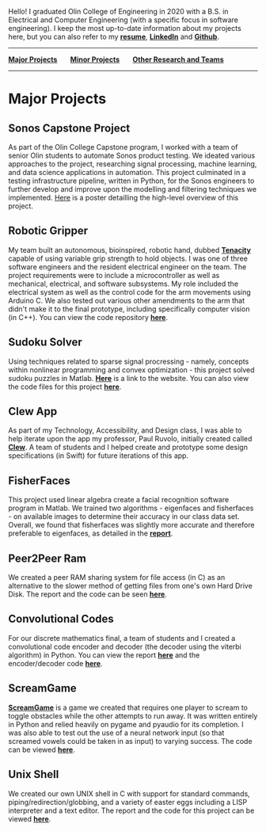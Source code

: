 Hello! I graduated Olin College of Engineering in 2020 with a B.S. in Electrical and Computer Engineering (with a specific focus in software engineering). I keep the most up-to-date information about my projects here, but you can also refer to my **[resume](https://github.com/prava-d/portfolio/blob/main/Prava2020Resume.pdf)**, **[LinkedIn](https://www.linkedin.com/in/prava)** and **[Github](https://github.com/prava-d)**.

--------------------------------

**[Major Projects](README.md)&nbsp;&nbsp;&nbsp;&nbsp;&nbsp;&nbsp;&nbsp;&nbsp;[Minor Projects](minorprojects.md)&nbsp;&nbsp;&nbsp;&nbsp;&nbsp;&nbsp;&nbsp;&nbsp;[Other Research and Teams](other.md)**

--------------------------------

# Major Projects

## Sonos Capstone Project

As part of the Olin College Capstone program, I worked with a team of senior Olin students to automate Sonos product testing. We ideated various approaches to the project, researching signal processing, machine learning, and data science applications in automation. This project culminated in a testing infrastructure pipeline, written in Python, for the Sonos engineers to further develop and improve upon the modelling and filtering techniques we implemented. [Here](https://github.com/prava-d/portfolio/blob/main/Reports/sonosposter2020.pdf) is a poster detailling the high-level overview of this project.

## Robotic Gripper

My team built an autonomous, bioinspired, robotic hand, dubbed **[Tenacity](http://poe.olin.edu/2017/Tenacity/index.html)** capable of using variable grip strength to hold objects. I was one of three software engineers and the resident electrical engineer on the team. The project requirements were to include a microcontroller as well as mechanical, electrical, and software subsystems. My role included the electrical system as well as the control code for the arm movements using Arduino C. We also tested out various other amendments to the arm that didn't make it to the final prototype, including specifically computer vision (in C++). You can view the code repository **[here](https://github.com/prava-d/RoboticArm)**.

## Sudoku Solver

Using techniques related to sparse signal procressing - namely, concepts within nonlinear programming and convex optimization - this project solved sudoku puzzles in Matlab. **[Here](https://allisonlynnbasore14.github.io/Sudoku-solving-with-sparse-signal-processing/)** is a link to the website. You can also view the code files for this project **[here](https://github.com/allisonlynnbasore14/Sudoku-solving-with-sparse-signal-processing)**.

## Clew App

As part of my Technology, Accessibility, and Design class, I was able to help iterate upon the app my professor, Paul Ruvolo, initially created called **[Clew](http://www.clewapp.org/)**. A team of students and I helped create and prototype some design specifications (in Swift) for future iterations of this app.

## FisherFaces

This project used linear algebra create a facial recognition software program in Matlab. We trained two algorithms - eigenfaces and fisherfaces - on available images to determine their accuracy in our class data set. Overall, we found that fisherfaces was slightly more accurate and therefore preferable to eigenfaces, as detailed in the **[report](https://github.com/prava-d/portfolio/blob/main/Reports/Module_2_Report.pdf)**.

## Peer2Peer Ram

We created a peer RAM sharing system for file access (in C) as an alternative to the slower method of getting files from one's own Hard Drive Disk. The report and the code can be seen **[here](https://github.com/NickShermeister/SoftSysPeer2PeerRAM)**.

## Convolutional Codes

For our discrete mathematics final, a team of students and I created a convolutional code encoder and decoder (the decoder using the viterbi algorithm) in Python. You can view the report **[here](https://github.com/prava-d/portfolio/blob/main/Reports/Report%20and%20Bibliography.pdf)** and the encoder/decoder code **[here](https://github.com/prava-d/Convolutional-Codes)**.

## ScreamGame

**[ScreamGame](https://prava-d.github.io/SCREAMgame/)** is a game we created that requires one player to scream to toggle obstacles while the other attempts to run away. It was written entirely in Python and relied heavily on pygame and pyaudio for its completion. I was also able to test out the use of a neural network input (so that screamed vowels could be taken in as input) to varying success. The code can be viewed **[here](https://github.com/nathanieltan/ScreamGame)**.

## Unix Shell

We created our own UNIX shell in C with support for standard commands, piping/redirection/globbing, and a variety of easter eggs including a LISP interpreter and a text editor.
The report and the code for this project can be viewed **[here](https://github.com/anushadatar/SoftSysThinkGridWorld)**.
